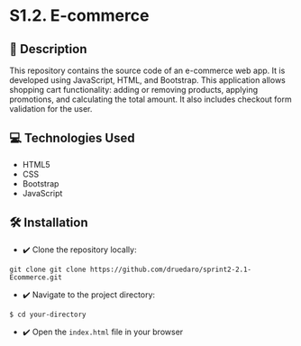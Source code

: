 # S1.2. E-commerce
## **📄 Description**
This repository contains the source code of an e-commerce web app. It is developed using JavaScript, HTML, and Bootstrap. This application allows shopping cart functionality: adding or removing products, applying promotions, and calculating the total amount. It also includes checkout form validation for the user.

## **💻 Technologies Used**
* HTML5  
* CSS  
* Bootstrap  
* JavaScript  

## **🛠️ Installation**
* ✔️ Clone the repository locally:
```
git clone git clone https://github.com/druedaro/sprint2-2.1-Ecommerce.git
```
* ✔️ Navigate to the project directory:
```
$ cd your-directory
```
* ✔️ Open the `index.html` file in your browser
